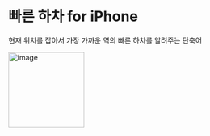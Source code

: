 # 빠른 하차 for iPhone
현재 위치를 잡아서 가장 가까운 역의 빠른 하차를 알려주는 단축어

<img width="150" alt="image" src="https://user-images.githubusercontent.com/82555878/199409786-15ce8e1b-d726-4c13-8bad-900cb501c734.png">
